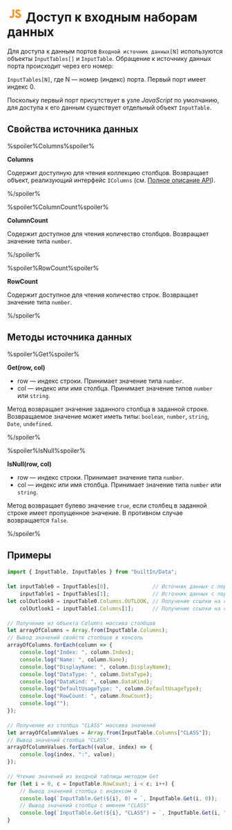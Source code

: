 # ![](../../../media/app/icons/component-18/component-default-55.svg) Доступ к входным наборам данных

Для доступа к данным портов `Входной источник данных[N]` используются объекты `InputTables[]` и `InputTable`. Обращение к источнику данных порта происходит через его номер:

`InputTables[N]`, где N — номер (индекс) порта. Первый порт имеет индекс 0.

Поскольку первый порт присутствует в узле *JavaScript* по умолчанию, для доступа к его данным существует отдельный объект `InputTable`.

## Свойства источника данных

%spoiler%Columns%spoiler%

**Columns**

Содержит доступную для чтения коллекцию столбцов. Возвращает объект, реализующий интерфейс `IColumns` (см. [Полное описание API](./api-description.md)).

%/spoiler%

%spoiler%ColumnCount%spoiler%

**ColumnCount**

Содержит доступное для чтения количество столбцов.  Возвращает значение типа `number`.

%/spoiler%

%spoiler%RowCount%spoiler%

**RowCount**

Содержит доступное для чтения количество строк. Возвращает значение типа `number`.

%/spoiler%

## Методы источника данных

%spoiler%Get%spoiler%

**Get(row, col)**

- row — индекс строки. Принимает значение типа `number`.
- col — индекс или имя столбца. Принимает значение типов `number` или `string`.

Метод возвращает значение заданного столбца в заданной строке. Возвращаемое значение может иметь типы: `boolean`, `number`, `string`, `Date`, `undefined`.

%/spoiler%

%spoiler%IsNull%spoiler%

**IsNull(row, col)**

- row — индекс строки. Принимает значение типа `number`.
- col — индекс или имя столбца. Принимает значение типа `number` или `string`.

Метод возвращает булево значение `true`, если столбец в заданной строке имеет пропущенное значение. В противном случае возвращается `false`.

%/spoiler%

## Примеры

```javascript
import { InputTable, InputTables } from "builtIn/Data";

let inputTable0 = InputTables[0],              // Источник данных с порта №1
    inputTable1 = InputTables[1];              // Источник данных с порта №2
let colOutlook0 = inputTable0.Columns.OUTLOOK, // Получение ссылки на столбец по имени
    colOutlook1 = inputTable1.Columns[1];      // Получение ссылки на столбец по индексу

// Получение из объекта Columns массива столбцов
let arrayOfColumns = Array.from(InputTable.Columns);
// Вывод значений свойств столбцов в консоль
arrayOfColumns.forEach(column => {
    console.log("Index: ", column.Index);
    console.log("Name: ", column.Name);
    console.log("DisplayName: ", column.DisplayName);
    console.log("DataType: ", column.DataType);
    console.log("DataKind: ", column.DataKind);
    console.log("DefaultUsageType: ", column.DefaultUsageType);
    console.log("RowCount: ", column.RowCount);
    console.log("");
});

// Получение из столбца "CLASS" массива значений
let arrayOfColumnValues = Array.from(InputTable.Columns["CLASS"]);
// Вывод значений столбца "CLASS"
arrayOfColumnValues.forEach((value, index) => {
    console.log(index, ":", value);
});

// Чтение значений из входной таблицы методом Get
for (let i = 0, с = InputTable.RowCount; i < с; i++) {
    // Вывод значений столбца с индексом 0
    console.log(`InputTable.Get(${i}, 0) = `, InputTable.Get(i, 0));
    // Вывод значений столбца с именем "CLASS"
    console.log(`InputTable.Get(${i}, "CLASS") = `, InputTable.Get(i, "CLASS"));
}

```